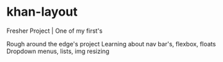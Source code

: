 # khan-layout
Fresher Project | One of my first's

Rough around the edge's project
Learning about nav bar's, flexbox, floats
Dropdown menus, lists, img resizing
